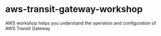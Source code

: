 # aws-transit-gateway-workshop
AWS workshop helps you understand the operation and configuration of AWS Transit Gateway
